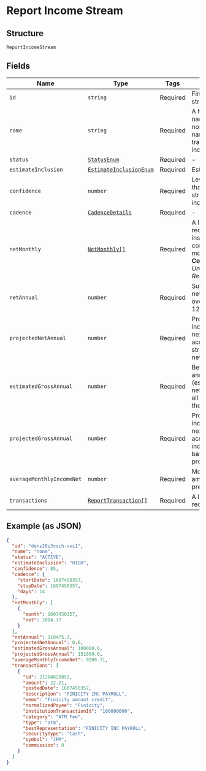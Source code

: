 
# Report Income Stream

## Structure

`ReportIncomeStream`

## Fields

| Name | Type | Tags | Description |
|  --- | --- | --- | --- |
| `id` | `string` | Required | Finicity's income stream ID |
| `name` | `string` | Required | A human-readable name based on the normalizedPayee name of the transactions for this income stream |
| `status` | [`StatusEnum`](../../doc/models/status-enum.md) | Required | - |
| `estimateInclusion` | [`EstimateInclusionEnum`](../../doc/models/estimate-inclusion-enum.md) | Required | Estimate Inclusion |
| `confidence` | `number` | Required | Level of confidence that the deposit stream represents income |
| `cadence` | [`CadenceDetails`](../../doc/models/cadence-details.md) | Required | - |
| `netMonthly` | [`NetMonthly[]`](../../doc/models/net-monthly.md) | Required | A list of net monthly records. One instance for each complete calendar month in the report<br>**Constraints**: *Unique Items Required* |
| `netAnnual` | `number` | Required | Sum of all values in netMonthlyIncome over the previous 12 months |
| `projectedNetAnnual` | `number` | Required | Projected net income over the next 12 months, across all income streams, based on netAnnualIncome |
| `estimatedGrossAnnual` | `number` | Required | Before-tax gross annual income (estimated from netAnnual) across all income stream in the past 12 months |
| `projectedGrossAnnual` | `number` | Required | Projected gross income over the next 12 months, across all active income streams, based on projectedNetAnnual |
| `averageMonthlyIncomeNet` | `number` | Required | Monthly average amount over the previous 24 months |
| `transactions` | [`ReportTransaction[]`](../../doc/models/report-transaction.md) | Required | A list of transaction records |

## Example (as JSON)

```json
{
  "id": "dens28i3vsch-voi1",
  "name": "none",
  "status": "ACTIVE",
  "estimateInclusion": "HIGH",
  "confidence": 85,
  "cadence": {
    "startDate": 1607450357,
    "stopDate": 1607450357,
    "days": 14
  },
  "netMonthly": [
    {
      "month": 1607450357,
      "net": 2004.77
    }
  ],
  "netAnnual": 110475.7,
  "projectedNetAnnual": 0.0,
  "estimatedGrossAnnual": 100000.0,
  "projectedGrossAnnual": 151609.0,
  "averageMonthlyIncomeNet": 9206.31,
  "transactions": [
    {
      "id": 21284820852,
      "amount": 22.21,
      "postedDate": 1607450357,
      "description": "FINICITY INC PAYROLL",
      "memo": "Finicity amount credit",
      "normalizedPayee": "Finicity",
      "institutionTransactionId": "100000000",
      "category": "ATM Fee",
      "type": "atm",
      "bestRepresentation": "FINICITY INC PAYROLL",
      "securityType": "Cash",
      "symbol": "JPM",
      "commission": 0
    }
  ]
}
```

